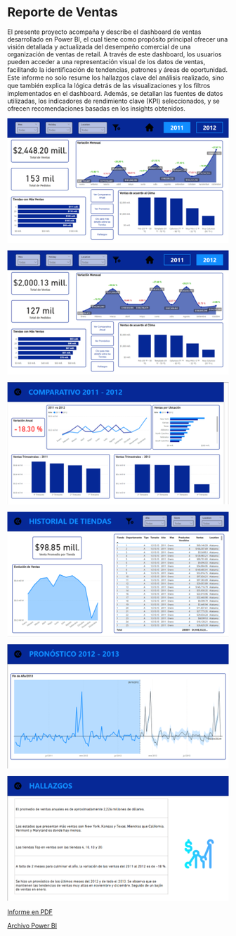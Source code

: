 # Reporte de Ventas
El presente proyecto acompaña y describe el dashboard de ventas desarrollado
en Power BI, el cual tiene como propósito principal ofrecer una visión detallada y
actualizada del desempeño comercial de una organización de ventas de retail. A
través de este dashboard, los usuarios pueden acceder a una representación visual
de los datos de ventas, facilitando la identiﬁcación de tendencias, patrones y áreas
de oportunidad. Este informe no solo resume los hallazgos clave del análisis
realizado, sino que también explica la lógica detrás de las visualizaciones y los
ﬁltros implementados en el dashboard. Además, se detallan las fuentes de datos
utilizadas, los indicadores de rendimiento clave (KPI) seleccionados, y se ofrecen
recomendaciones basadas en los insights obtenidos.

![alt text](<image1.png>)

![alt text](<image2.png>)

![alt text](<image3.png>)

![alt text](image4.png)

![alt text](image5.png)

![alt text](image6.png)

[Informe en PDF](ReporteVentas.pdf)

[Archivo Power BI](ProyectoVentas.pbix)